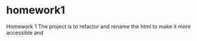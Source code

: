 # homework1
Homework 1
The project is to refactor and rename the html to make it more accessible and 
